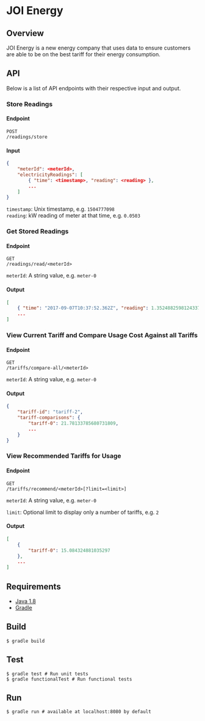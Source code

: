 # JOI Energy

## Overview

JOI Energy is a new energy company that uses data to ensure customers are 
able to be on the best tariff for their energy consumption.

## API

Below is a list of API endpoints with their respective input and output.

### Store Readings

#### Endpoint

```
POST
/readings/store
```

#### Input

```json
{
    "meterId": <meterId>,
    "electricityReadings": [
        { "time": <timestamp>, "reading": <reading> },
        ...
    ]
}
```

`timestamp`: Unix timestamp, e.g. `1504777098`   
`reading`: kW reading of meter at that time, e.g. `0.0503`

### Get Stored Readings

#### Endpoint

```
GET
/readings/read/<meterId>
```

`meterId`: A string value, e.g. `meter-0`

#### Output

```json
[
    { "time": "2017-09-07T10:37:52.362Z", "reading": 1.3524882598124337 },
    ...
]
```

### View Current Tariff and Compare Usage Cost Against all Tariffs

#### Endpoint

```
GET
/tariffs/compare-all/<meterId>
```

`meterId`: A string value, e.g. `meter-0`

#### Output

```json
{
    "tariff-id": "tariff-2",
    "tariff-comparisons": { 
        "tariff-0": 21.78133785680731809,
        ...
    }
}
```

### View Recommended Tariffs for Usage

#### Endpoint

```
GET
/tariffs/recommend/<meterId>[?limit=<limit>]
```

`meterId`: A string value, e.g. `meter-0`

`limit`: Optional limit to display only a number of tariffs, e.g. `2`

#### Output

```json
[
    { 
        "tariff-0": 15.084324881035297
    },
    ...
]
```

## Requirements

- [Java 1.8](http://www.oracle.com/technetwork/java/javase/downloads/jdk8-downloads-2133151.html)
- [Gradle](https://gradle.org/)

## Build

```console
$ gradle build
```

## Test

```console
$ gradle test # Run unit tests
$ gradle functionalTest # Run functional tests
```

## Run

```console
$ gradle run # available at localhost:8080 by default
```
